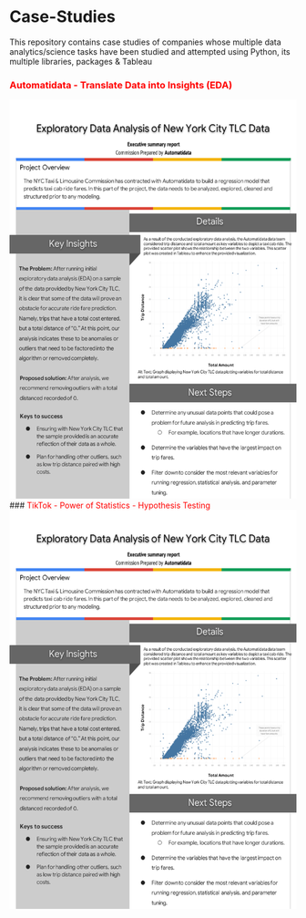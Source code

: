 # Case-Studies
This repository contains case studies of companies whose multiple data analytics/science tasks have been studied and attempted using Python, its multiple libraries, packages & Tableau

### <span style="color: Red">Automatidata - Translate Data into Insights (EDA)</span>
<img src="https://github.com/ShreevaniRao/Case-Studies/blob/main/EDA/Automatidata-Executive-Summary.png" width="700" height="700">
### <span style="color: Red">TikTok - Power of Statistics - Hypothesis Testing</span>
<img src="https://github.com/ShreevaniRao/Case-Studies/blob/main/EDA/Automatidata-Executive-Summary.png" width="700" height="700">
